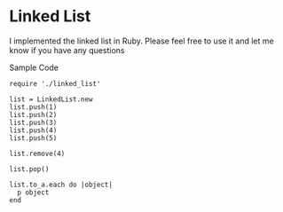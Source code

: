 Linked List
===========
I implemented the linked list in Ruby. Please feel free to use it and let me know if you have any questions

Sample Code

    require './linked_list'

    list = LinkedList.new
    list.push(1)
    list.push(2)
    list.push(3)
    list.push(4)
    list.push(5)

    list.remove(4)

    list.pop()

    list.to_a.each do |object|
      p object
    end

